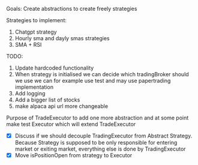 
Goals:
Create abstractions to create freely strategies

Strategies to implement:

1. Chatgpt strategy
2. Hourly sma and dayly smas strategies
3. SMA + RSI


TODO:
1. Update hardcoded functionality
2. When strategy is initialised we can decide which tradingBroker should we use we can for example use test and may use papertrading implementation
3. Add logging
4. Add a bigger list of stocks
5. make alpaca api url more changeable


Purpose of TradeExecutor to add one more abstraction and at some point make test Executor which will extend TradeExecutor

- [x] Discuss if we should decouple TradingExecutor from Abstract Strategy.  Because Strategy is supposed to be only responsible for entering market or exiting market, everything else is done by TradingExecutor
- [x] Move isPositionOpen from strategy to Executor